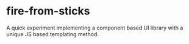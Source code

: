 # fire-from-sticks
A quick experiment implementing a component based UI library with a unique JS based templating method.
